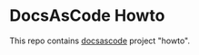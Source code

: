 # DocsAsCode Howto

This repo contains [docsascode](https://github.com/docascod/DocsAsCode) project "howto".  
